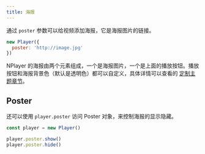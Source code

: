 ```yaml
---
title: 海报
---
```


通过 `poster` 参数可以给视频添加海报，它是海报图片的链接。

```js
new Player({
  poster: 'http://image.jpg'
})
```

NPlayer 的海报由两个元素组成，一个是海报图片，一个是上面的播放按钮。播放按钮和海报背景色（默认是透明色）都可以自定义，具体详情可以查看的 [定制主题章节](theme.md)。

## Poster

还可以使用 `player.poster` 访问 Poster 对象，来控制海报的显示隐藏。

```js
const player = new Player()

player.poster.show()
player.poster.hide()
```
